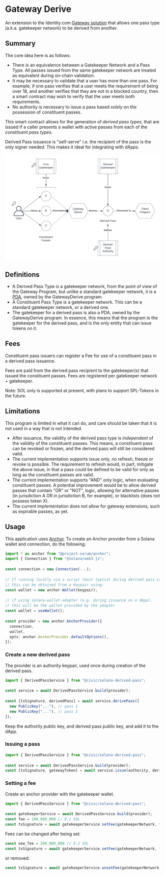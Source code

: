 # Gateway Derive

An extension to the Identity.com [Gateway solution](https://github.com/identity-com/gateway-whitepaper/blob/main/gateway-whitepaper.pdf) that allows one pass type (a.k.a. gatekeeper network) to be derived from another.

## Summary

The core idea here is as follows:

- There is an equivalence between a Gatekeeper Network and a Pass Type. 
All passes issued from the same gatekeeper network are treated as equivalent during on-chain validation.
- It may be necessary to validate that a user has more than one pass.
For example, if one pass verifies that a user meets the requirement of being over 18, and another verifies
that they are not in a blocked country, then a smart contract may wish to verify that the user meets both requirements.
- No authority is necessary to issue a pass based *solely* on the possession of constituent passes.

This smart contract allows for the generation of _derived pass types_,
that are issued if a caller presents a wallet with active passes from each of the _constituent pass types_.

Derived Pass issuance is "self-serve" i.e. the recipient of the pass is the only signer needed.
This makes it ideal for integrating with dApps.

![Design](./design.png)

## Definitions

- A Derived Pass Type is a gatekeeper network, from the point of view of the Gateway Program, but unlike a standard
gatekeeper network, it is a [PDA](https://docs.solana.com/developing/programming-model/calling-between-programs#program-derived-addresses),
owned by the GatewayDerive program. 
- A Constituent Pass Type is a gatekeeper network. This can be a standard gatekeeper network, or a derived one.
- The gatekeeper for a derived pass is also a PDA, owned by the GatewayDerive program.
In essence, this means that the program is the gatekeeper for the derived pass, and is the only entity that can issue tokens on it.

## Fees

Constituent pass issuers can register a Fee for use of a constituent pass in a derived pass issuance.

Fees are paid from the derived pass recipient to the gatekeeper(s) that issued the constituent passes.
Fees are registered per gatekeeper network + gatekeeper.

Note: SOL only is supported at present, with plans to support SPL-Tokens in the future.

## Limitations

This program is limited in what it can do, and care should be taken that it is not used in a way that is not intended.

- After issuance, the validity of the derived pass type is *independent* of the validity of the constituent passes.
This means, a constituent pass can be revoked or frozen, and the derived pass will still be considered valid.
- The current implementation supports issue only, no refresh, freeze or revoke is possible.
The requirement to refresh would, in part, mitigate the above issue, in that a pass could be defined to be valid
for only as long as the constituent passes are valid.
- The current implementation supports "AND" only logic, when evaluating constituent passes.
A potential improvement would be to allow derived passes that contain "OR" or "NOT", logic, allowing for alternative
passes (in jurisdiction A OR in jurisdiction B, for example), or blacklists (does not possess token X).
- The current implementation does not allow for gateway extensions, such as expirable passes, as yet.

## Usage

This application uses [Anchor](https://github.com/project-serum/anchor).
To create an Anchor provider from a Solana wallet and connection, do the following:

```ts
import * as anchor from "@project-serum/anchor";
import { Connection } from "@solana/web3.js";

const connection = new Connection(...);

// If running locally via a script (most typical during derived pass creation),
// this can be obtained from a Keypair using:
const wallet = new anchor.Wallet(keypair);

// if using solana-wallet-adapter (e.g. during issuance on a dApp),
// this will be the wallet provided by the adapter
const wallet = useWallet();

const provider = new anchor.AnchorProvider({
  connection,
  wallet,
  opts: anchor.AnchorProvider.defaultOptions(),
});
```

### Create a new derived pass

The provider is an authority keypair, used once during creation of the derived pass.

```ts
import { DerivedPassService } from "@civic/solana-derived-pass";

const service = await DerivedPassService.build(provider);

const [txSignature, derivedPass] = await service.derivePass([
  new PublicKey("..."), // pass 1
  new PublicKey("..."), // pass 2
]);
```

Keep the authority public key, and derived pass public key, and add it to the dApp.

### Issuing a pass

```ts
import { DerivedPassService } from "@civic/solana-derived-pass";

const service = await DerivedPassService.build(provider);
const [txSignature, gatewayToken] = await service.issue(authority, derivedPass);
```

### Setting a fee

Create an anchor provider with the gatekeeper wallet.

```ts
import { DerivedPassService } from "@civic/solana-derived-pass";

const gatekeeperService = await DerivedPassService.build(provider);
const fee = 100_000_000 // 0.1 SOL 
const txSignature = await gatekeeperService.setFee(gatekeeperNetwork, fee);
```

Fees can be changed after being set:

```ts
const new_fee = 200_000_000 // 0.2 SOL 
const txSignature = await gatekeeperService.setFee(gatekeeperNetwork, fee);
```

or removed:

```ts
const txSignature = await gatekeeperService.unsetFee(gatekeeperNetwork);
```
